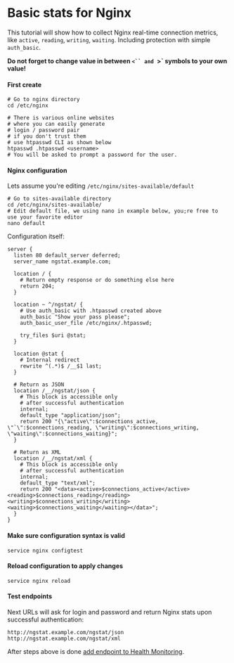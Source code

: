 Basic stats for Nginx
======

This tutorial will show how to collect Nginx real-time connection metrics, like `active`, `reading`, `writing`, `waiting`. Including protection with simple `auth_basic`.

__Do not forget to change value in between `<`` and `>` symbols to your own value!__

#### First create
```shell
# Go to nginx directory
cd /etc/nginx

# There is various online websites
# where you can easily generate 
# login / password pair
# if you don't trust them
# use htpasswd CLI as shown below
htpasswd .htpasswd <username>
# You will be asked to prompt a password for the user.
```

#### Nginx configuration
Lets assume you're editing `/etc/nginx/sites-available/default`
```shell
# Go to sites-available directory
cd /etc/nginx/sites-available/
# Edit default file, we using nano in example below, you;re free to use your favorite editor
nano default
```

Configuration itself:
```nginx
server {
  listen 80 default_server deferred;
  server_name ngstat.example.com;

  location / {
    # Return empty response or do something else here
    return 204;
  }

  location ~ ^/ngstat/ {
    # Use auth_basic with .htpasswd created above
    auth_basic "Show your pass please";
    auth_basic_user_file /etc/nginx/.htpasswd;

    try_files $uri @stat;
  }

  location @stat {
    # Internal redirect
    rewrite ^(.*)$ /__$1 last;
  }

  # Return as JSON
  location /__/ngstat/json {
    # This block is accessible only
    # after successful authentication
    internal;
    default_type "application/json";
    return 200 "{\"active\":$connections_active, \"`\":$connections_reading, \"writing\":$connections_writing, \"waiting\":$connections_waiting}";
  }

  # Return as XML
  location /__/ngstat/xml {
    # This block is accessible only
    # after successful authentication
    internal;
    default_type "text/xml";
    return 200 "<data><active>$connections_active</active><reading>$connections_reading</reading><writing>$connections_writing</writing><waiting>$connections_waiting</waiting></data>";
  }
}
```

#### Make sure configuration syntax is valid
```shell
service nginx configtest
```

#### Reload configuration to apply changes
```shell
service nginx reload
```

#### Test endpoints
Next URLs will ask for login and password and return Nginx stats upon successful authentication:
```
http://ngstat.example.com/ngstat/json
http://ngstat.example.com/ngstat/xml
```

After steps above is done [add endpoint to Health Monitoring](https://ostr.io/service/health).